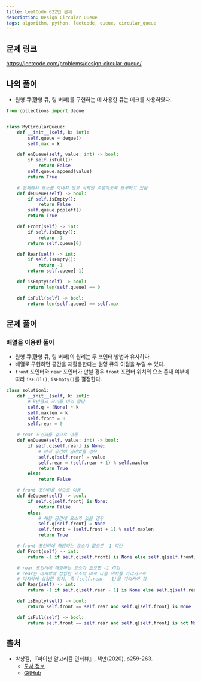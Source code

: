 ```yaml
---
title: LeetCode 622번 문제
description: Design Circular Queue
tags: algorithm, python, leetcode, queue, circular_queue
---
```


## 문제 링크

https://leetcode.com/problems/design-circular-queue/

## 나의 풀이

- 원형 큐(환형 큐, 링 버퍼)를 구현하는 데 사용한 큐는 데크를 사용하였다.

```python
from collections import deque


class MyCircularQueue:
    def __init__(self, k: int):
        self.queue = deque()
        self.max = k

    def enQueue(self, value: int) -> bool:
        if self.isFull():
            return False
        self.queue.append(value)
        return True

    # 문제에서 요소를 꺼내지 않고 삭제만 수행하도록 요구하고 있음
    def deQueue(self) -> bool:
        if self.isEmpty():
            return False
        self.queue.popleft()
        return True

    def Front(self) -> int:
        if self.isEmpty():
            return -1
        return self.queue[0]

    def Rear(self) -> int:
        if self.isEmpty():
            return -1
        return self.queue[-1]

    def isEmpty(self) -> bool:
        return len(self.queue) == 0

    def isFull(self) -> bool:
        return len(self.queue) == self.max
```

## 문제 풀이

### 배열을 이용한 풀이

- 원형 큐(환형 큐, 링 버퍼)의 원리는 투 포인터 방법과 유사하다.
- 배열로 구현하면 공간을 재활용한다는 원형 큐의 이점을 누릴 수 있다.
- `front` 포인터와 `rear` 포인터가 만날 경우 `front` 포인터 위치의 요소 존재 여부에 따라 `isFull()`, `isEmpty()`를 결정한다.

```python
class solution1:
    def __init__(self, k: int):
        # k만큼의 크기를 미리 할당
        self.q = [None] * k
        self.maxlen = k
        self.front = 0
        self.rear = 0

    # rear 포인터를 앞으로 아동
    def enQueue(self, value: int) -> bool:
        if self.q[self.rear] is None:
            # 아직 공간이 남아있을 경우
            self.q[self.rear] = value
            self.rear = (self.rear + 1) % self.maxlen
            return True
        else:
            return False

    # front 포인터를 앞으로 이동
    def deQueue(self) -> bool:
        if self.q[self.front] is None:
            return False
        else:
            # 해당 공간에 요소가 있을 경우
            self.q[self.front] = None
            self.front = (self.front + 1) % self.maxlen
            return True

    # front 포인터에 해당하는 요소가 없으면 -1 리턴
    def Front(self) -> int:
        return -1 if self.q[self.front] is None else self.q[self.front]

    # rear 포인터에 해당하는 요소가 없으면 -1 리턴
    # rear는 마지막에 삽입한 요소의 바로 다음 위치를 가리키므로
    # 마지막에 삽입한 위치, 즉 (self.rear - 1)을 가리켜야 함
    def Rear(self) -> int:
        return -1 if self.q[self.rear - 1] is None else self.q[self.rear - 1]

    def isEmpty(self) -> bool:
        return self.front == self.rear and self.q[self.front] is None

    def isFull(self) -> bool:
        return self.front == self.rear and self.q[self.front] is not None
```

## 출처

- 박상길, 『파이썬 알고리즘 인터뷰』, 책만(2020), p259-263.
  - [도서 정보](https://www.onlybook.co.kr/entry/algorithm-interview)
  - [GitHub](https://github.com/onlybooks/algorithm-interview)
